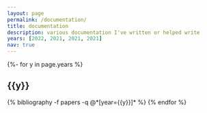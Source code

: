 ```yaml
---
layout: page
permalink: /documentation/
title: documentation
description: various documentation I've written or helped write
years: [2022, 2021, 2021, 2021]
nav: true
---
```

<!-- _pages/publications.md -->
<div class="publications">

{%- for y in page.years %}
  <h2 class="year">{{y}}</h2>
  {% bibliography -f papers -q @*[year={{y}}]* %}
{% endfor %}

</div>

